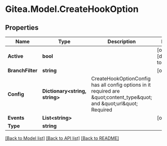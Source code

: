 
# Gitea.Model.CreateHookOption

## Properties

Name | Type | Description | Notes
------------ | ------------- | ------------- | -------------
**Active** | **bool** |  | [optional] [default to false]
**BranchFilter** | **string** |  | [optional] 
**Config** | **Dictionary&lt;string, string&gt;** | CreateHookOptionConfig has all config options in it required are \&quot;content_type\&quot; and \&quot;url\&quot; Required | 
**Events** | **List&lt;string&gt;** |  | [optional] 
**Type** | **string** |  | 

[[Back to Model list]](../README.md#documentation-for-models)
[[Back to API list]](../README.md#documentation-for-api-endpoints)
[[Back to README]](../README.md)

